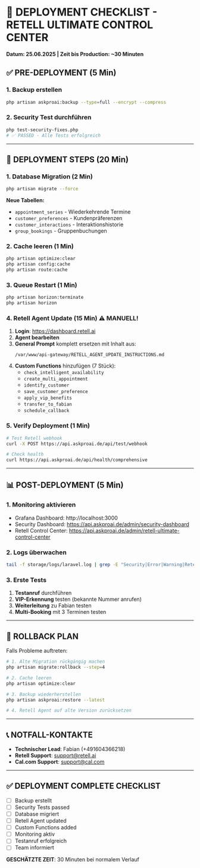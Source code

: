 # 🚀 DEPLOYMENT CHECKLIST - RETELL ULTIMATE CONTROL CENTER
**Datum: 25.06.2025 | Zeit bis Production: ~30 Minuten**

## ✅ PRE-DEPLOYMENT (5 Min)

### 1. Backup erstellen
```bash
php artisan askproai:backup --type=full --encrypt --compress
```

### 2. Security Test durchführen
```bash
php test-security-fixes.php
# ✅ PASSED - Alle Tests erfolgreich
```

---

## 🔧 DEPLOYMENT STEPS (20 Min)

### 1. Database Migration (2 Min)
```bash
php artisan migrate --force
```
**Neue Tabellen:**
- `appointment_series` - Wiederkehrende Termine
- `customer_preferences` - Kundenpräferenzen
- `customer_interactions` - Interaktionshistorie
- `group_bookings` - Gruppenbuchungen

### 2. Cache leeren (1 Min)
```bash
php artisan optimize:clear
php artisan config:cache
php artisan route:cache
```

### 3. Queue Restart (1 Min)
```bash
php artisan horizon:terminate
php artisan horizon
```

### 4. Retell Agent Update (15 Min) ⚠️ MANUELL!
1. **Login**: https://dashboard.retell.ai
2. **Agent bearbeiten**
3. **General Prompt** komplett ersetzen mit Inhalt aus:
   ```
   /var/www/api-gateway/RETELL_AGENT_UPDATE_INSTRUCTIONS.md
   ```
4. **Custom Functions** hinzufügen (7 Stück):
   - `check_intelligent_availability`
   - `create_multi_appointment`
   - `identify_customer`
   - `save_customer_preference`
   - `apply_vip_benefits`
   - `transfer_to_fabian`
   - `schedule_callback`

### 5. Verify Deployment (1 Min)
```bash
# Test Retell webhook
curl -X POST https://api.askproai.de/api/test/webhook

# Check health
curl https://api.askproai.de/api/health/comprehensive
```

---

## 📊 POST-DEPLOYMENT (5 Min)

### 1. Monitoring aktivieren
- Grafana Dashboard: http://localhost:3000
- Security Dashboard: https://api.askproai.de/admin/security-dashboard
- Retell Control Center: https://api.askproai.de/admin/retell-ultimate-control-center

### 2. Logs überwachen
```bash
tail -f storage/logs/laravel.log | grep -E "Security|Error|Warning|Retell"
```

### 3. Erste Tests
1. **Testanruf** durchführen
2. **VIP-Erkennung** testen (bekannte Nummer anrufen)
3. **Weiterleitung** zu Fabian testen
4. **Multi-Booking** mit 3 Terminen testen

---

## 🚨 ROLLBACK PLAN

Falls Probleme auftreten:
```bash
# 1. Alte Migration rückgängig machen
php artisan migrate:rollback --step=4

# 2. Cache leeren
php artisan optimize:clear

# 3. Backup wiederherstellen
php artisan askproai:restore --latest

# 4. Retell Agent auf alte Version zurücksetzen
```

---

## 📞 NOTFALL-KONTAKTE

- **Technischer Lead**: Fabian (+491604366218)
- **Retell Support**: support@retell.ai
- **Cal.com Support**: support@cal.com

---

## ✅ DEPLOYMENT COMPLETE CHECKLIST

- [ ] Backup erstellt
- [ ] Security Tests passed
- [ ] Database migriert
- [ ] Retell Agent updated
- [ ] Custom Functions added
- [ ] Monitoring aktiv
- [ ] Testanruf erfolgreich
- [ ] Team informiert

**GESCHÄTZTE ZEIT**: 30 Minuten bei normalem Verlauf